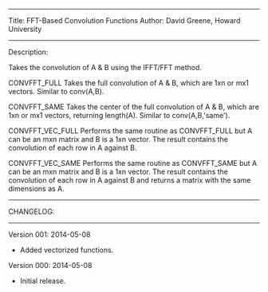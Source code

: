 - - - - - - - - - - - - - - - - - - - - - - - - - - -
Title:          FFT-Based Convolution Functions
Author:         David Greene, Howard University
- - - - - - - - - - - - - - - - - - - - - - - - - - -

Description:

Takes the convolution of A & B using the IFFT/FFT
method.

 CONVFFT_FULL
  Takes the full convolution of A & B, which are
  1xn or mx1 vectors. Similar to conv(A,B).

 CONVFFT_SAME
  Takes the center of the full convolution of A & B,
  which are 1xn or mx1 vectors, returning length(A).
  Similar to conv(A,B,'same').

 CONVFFT_VEC_FULL
  Performs the same routine as CONVFFT_FULL but A can
  be an mxn matrix and B is a 1xn vector. The result
  contains the convolution of each row in A against B.

 CONVFFT_VEC_SAME
  Performs the same routine as CONVFFT_SAME but A can
  be an mxn matrix and B is a 1xn vector. The result
  contains the convolution of each row in A against B
  and returns a matrix with the same dimensions as A.


- - - - - - - - - - - - - - - - - - - - - - - - - - -

CHANGELOG:

- - - - - - - - - - - - - - - - - - - - - - - - - - -

Version 001: 2014-05-08
 - Added vectorized functions.

Version 000: 2014-05-08
 - Initial release.
